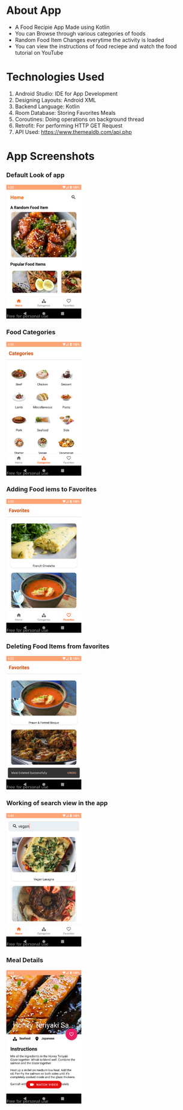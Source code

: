 # About App
* A Food Recipie App Made using Kotlin
* You can Browse through various categories of foods
* Random Food Item Changes everytime the activity is loaded
* You can view the instructions of food reciepe and watch the food tutorial on YouTube

# Technologies Used
1. Android Studio: IDE for App Development
2. Designing Layouts: Android XML
3. Backend Language: Kotlin
4. Room Database: Storing Favorites Meals
5. Coroutines: Doing operations on background thread
6. Retrofit: For performing HTTP GET Request
7. API Used: https://www.themealdb.com/api.php

# App Screenshots
### Default Look of app
<img src="https://github.com/abhinavkr2108/FoodDelights/blob/master/app/src/main/res/drawable-v24/home.png" alt="drawing" width="200"/>

### Food Categories
<img src="https://github.com/abhinavkr2108/FoodDelights/blob/master/app/src/main/res/drawable-v24/categories.png" alt="drawing" width="200"/>

### Adding Food iems to Favorites
<img src="https://github.com/abhinavkr2108/FoodDelights/blob/master/app/src/main/res/drawable-v24/favorites.png" width="200"/>

### Deleting Food Items from favorites
<img src="https://github.com/abhinavkr2108/FoodDelights/blob/master/app/src/main/res/drawable-v24/favorites_deleted.png" alt="drawing" width="200"/>

### Working of search view in the app
<img src="https://github.com/abhinavkr2108/FoodDelights/blob/master/app/src/main/res/drawable-v24/screenshot-2023-01-29_17.12.20.059.png" alt="drawing" width="200"/>

### Meal Details
<img src="https://github.com/abhinavkr2108/FoodDelights/blob/master/app/src/main/res/drawable-v24/meal_details.png" alt="drawing" width="200"/>

